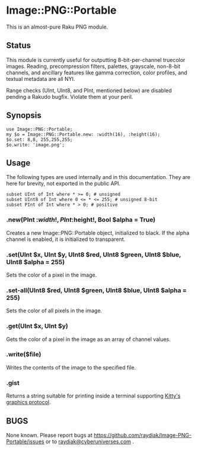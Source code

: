 # Image::PNG::Portable

This is an almost-pure Raku PNG module.

## Status

This module is currently useful for outputting 8-bit-per-channel truecolor
images.  Reading, precompression filters, palettes, grayscale, non-8-bit
channels, and ancillary features like gamma correction, color profiles, and
textual metadata are all NYI.

Range checks (UInt, UInt8, and PInt, mentioned below) are disabled pending a
Rakudo bugfix. Violate them at your peril.

## Synopsis

    use Image::PNG::Portable;
    my $o = Image::PNG::Portable.new: :width(16), :height(16);
    $o.set: 8,8, 255,255,255;
    $o.write: 'image.png';

## Usage

The following types are used internally and in this documentation. They are
here for brevity, not exported in the public API.

    subset UInt of Int where * >= 0; # unsigned
    subset UInt8 of Int where 0 <= * <= 255; # unsigned 8-bit
    subset PInt of Int where * > 0; # positive

### .new(PInt :$width!, PInt :$height!, Bool $alpha = True)

Creates a new Image::PNG::Portable object, initialized to black. If the alpha
channel is enabled, it is initialized to transparent.

### .set(UInt $x, UInt $y, UInt8 $red, UInt8 $green, UInt8 $blue, UInt8 $alpha = 255)

Sets the color of a pixel in the image.

### .set-all(UInt8 $red, UInt8 $green, UInt8 $blue, UInt8 $alpha = 255)

Sets the color of all pixels in the image.

### .get(UInt $x, UInt $y)

Gets the color of a pixel in the image as an array of channel values.

### .write($file)

Writes the contents of the image to the specified file.

### .gist

Returns a string suitable for printing inside a terminal supporting [Kitty's graphics protocol](https://sw.kovidgoyal.net/kitty/graphics-protocol).

## BUGS

None known. Please report bugs at
https://github.com/raydiak/Image-PNG-Portable/issues or to
raydiak@cyberuniverses.com .
